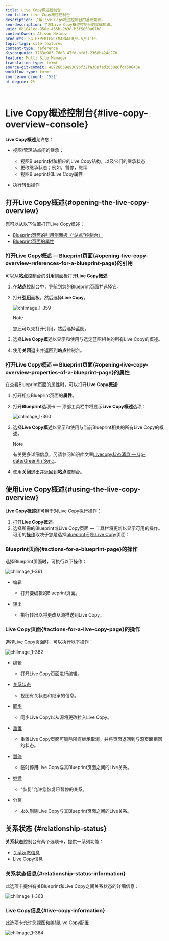 ```yaml
---
title: Live Copy概述控制台
seo-title: Live Copy概述控制台
description: 了解Live Copy概述控制台的基础知识。
seo-description: 了解Live Copy概述控制台的基础知识。
uuid: 6b1841ec-950e-455b-9b30-b5f5050a67b8
contentOwner: Alison Heimoz
products: SG_EXPERIENCEMANAGER/6.5/SITES
topic-tags: site-features
content-type: reference
discoiquuid: 3763e985-7dd8-47fd-bfdf-2368b424c270
feature: Multi Site Manager
translation-type: tm+mt
source-git-commit: 48726639e93696f32fa368fad2630e6fca50640e
workflow-type: tm+mt
source-wordcount: '551'
ht-degree: 2%

---
```



# Live Copy概述控制台{#live-copy-overview-console}

**Live Copy概述**&#x200B;允许您：

* 视图/管理站点间的继承：

   * 视图Blueprint树和相应的Live Copy结构，以及它们的继承状态
   * 更改继承状态；例如，暂停，继续
   * 视图Blueprint和Live Copy属性

* 执行转出操作

## 打开Live Copy概述{#opening-the-live-copy-overview}

您可以从以下位置打开Live Copy概述：

* [Blueprint页面的引用侧面板（“站点”控制台）](#opening-live-copy-overview-references-for-a-blueprint-page)
* [Blueprint页面的属性](#opening-live-copy-overview-properties-of-a-blueprint-page)

### 打开Live Copy概述 — Blueprint页面{#opening-live-copy-overview-references-for-a-blueprint-page}的引用

可以从&#x200B;**站点**&#x200B;控制台的&#x200B;**引用**&#x200B;侧面板打开&#x200B;**Live Copy概述**:

1. 在&#x200B;**站点**&#x200B;控制台中，[导航到您的Blueprint页面并选择它](/help/sites-authoring/basic-handling.md#viewing-and-selecting-resources)。
1. 打开&#x200B;**[引用](/help/sites-authoring/basic-handling.md#references)**&#x200B;面板，然后选择&#x200B;**Live Copy**。

   ![chlimage_1-359](assets/chlimage_1-359.png)

   >[!NOTE]
   >
   >您还可以先打开引用，然后选择蓝图。

1. 选择&#x200B;**Live Copy概述**&#x200B;以显示和使用与选定蓝图相关的所有Live Copy的概述。
1. 使用&#x200B;**关闭**&#x200B;退出并返回到&#x200B;**站点**&#x200B;控制台。

### 打开Live Copy概述 — Blueprint页面{#opening-live-copy-overview-properties-of-a-blueprint-page}的属性

在查看Blueprint页面的属性时，可以打开&#x200B;**Live Copy概述**:

1. 打开相应Blueprint页面的&#x200B;**属性**。
1. 打开&#x200B;**Blueprint**&#x200B;选项卡 — 顶部工具栏中将显示&#x200B;**Live Copy概述**&#x200B;选项：

   ![chlimage_1-360](assets/chlimage_1-360.png)

1. 选择&#x200B;**Live Copy概述**&#x200B;以显示和使用与当前Blueprint相关的所有Live Copy的概述。

   >[!NOTE]
   >
   >有关更多详细信息，另请参阅知识库文章[Livecopy状态消息 — Up-date/Green/In Sync](https://helpx.adobe.com/experience-manager/kb/livecopy-status-message---up-to-date-green-in-sync.html)。

1. 使用&#x200B;**关闭**&#x200B;退出并返回到&#x200B;**站点**&#x200B;控制台。

## 使用Live Copy概述{#using-the-live-copy-overview}

**Live Copy概述**&#x200B;还可用于对Live Copy执行操作：

1. 打开&#x200B;**Live Copy概述**。
1. 选择所需的Blueprint或Live Copy页面 — 工具栏将更新以显示可用的操作。 可用的[操作](/help/sites-administering/msm.md#terms-used)取决于您是选择[blueprint](#actions-for-a-blueprint-page)还是[ Live Copy](#actions-for-a-live-copy-page)页面：

### Blueprint页面{#actions-for-a-blueprint-page}的操作

选择Blueprint页面时，可执行以下操作：

![chlimage_1-361](assets/chlimage_1-361.png)

* 编辑

   * 打开要编辑的Blueprint页面。

* [转出](/help/sites-administering/msm.md#rollout-and-synchronize)

   * 执行转出以将更改从源推送到Live Copy。

### Live Copy页面{#actions-for-a-live-copy-page}的操作

选择Live Copy页面时，可以执行以下操作：

![chlimage_1-362](assets/chlimage_1-362.png)

* 编辑

   * 打开Live Copy页面进行编辑。

* [关系状态](#relationship-status)

   * 视图有关状态和继承的信息。

* [同步](/help/sites-administering/msm.md#rollout-and-synchronize)

   * 同步Live Copy以从源将更改拉入Live Copy。

* [重置](/help/sites-administering/msm-livecopy.md#resetting-a-live-copy-page)

   * 重置Live Copy页面可删除所有继承取消，并将页面返回到与源页面相同的状态。

* [暂停](/help/sites-administering/msm.md#suspending-and-cancelling-inheritance-and-synchronization)

   * 临时停用Live Copy与其Blueprint页面之间的Live关系。

* [继续](/help/sites-administering/msm-livecopy.md#resuming-inheritance-for-a-page)

   * “恢复”允许您恢复已暂停的关系。

* [分离](/help/sites-administering/msm.md#detaching-a-live-copy)

   * 永久删除Live Copy与其Blueprint页面之间的Live关系。

## 关系状态 {#relationship-status}

**关系状态**&#x200B;控制台有两个选项卡，提供一系列功能：

* [关系状态信息](#relationship-status-information)
* [Live Copy信息](#live-copy-information)

### 关系状态信息{#relationship-status-information}

此选项卡提供有关Blueprint和Live Copy之间关系状态的详细信息：

![chlimage_1-363](assets/chlimage_1-363.png)

### Live Copy信息{#live-copy-information}

此选项卡允许您视图和编辑Live Copy配置：

![chlimage_1-364](assets/chlimage_1-364.png)

